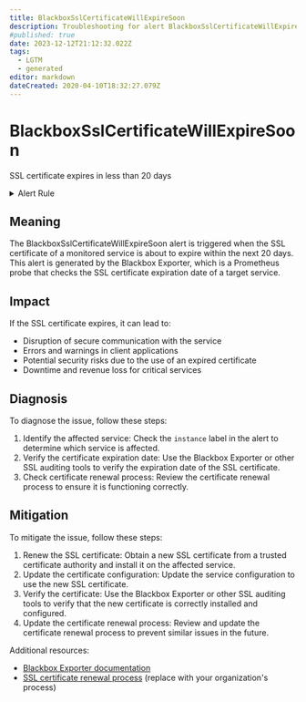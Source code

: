 ```yaml
---
title: BlackboxSslCertificateWillExpireSoon
description: Troubleshooting for alert BlackboxSslCertificateWillExpireSoon
#published: true
date: 2023-12-12T21:12:32.022Z
tags: 
  - LGTM
  - generated
editor: markdown
dateCreated: 2020-04-10T18:32:27.079Z
---
```


# BlackboxSslCertificateWillExpireSoon

SSL certificate expires in less than 20 days

<details>
  <summary>Alert Rule</summary>

{{% rule "blackbox/blackbox-exporter.yml" "BlackboxSslCertificateWillExpireSoon" %}}

{{% comment %}}

```yaml
alert: BlackboxSslCertificateWillExpireSoon
expr: 3 <= round((last_over_time(probe_ssl_earliest_cert_expiry[10m]) - time()) / 86400, 0.1) < 20
for: 0m
labels:
    severity: warning
annotations:
    summary: Blackbox SSL certificate will expire soon (instance {{ $labels.instance }})
    description: |-
        SSL certificate expires in less than 20 days
          VALUE = {{ $value }}
          LABELS = {{ $labels }}
    runbook: https://github.com/srerun/prometheus-alerts/blob/main/content/runbooks/blackbox-exporter/BlackboxSslCertificateWillExpireSoon.md

```

{{% /comment %}}

</details>


## Meaning

The BlackboxSslCertificateWillExpireSoon alert is triggered when the SSL certificate of a monitored service is about to expire within the next 20 days. This alert is generated by the Blackbox Exporter, which is a Prometheus probe that checks the SSL certificate expiration date of a target service.

## Impact

If the SSL certificate expires, it can lead to:

* Disruption of secure communication with the service
* Errors and warnings in client applications
* Potential security risks due to the use of an expired certificate
* Downtime and revenue loss for critical services

## Diagnosis

To diagnose the issue, follow these steps:

1. Identify the affected service: Check the `instance` label in the alert to determine which service is affected.
2. Verify the certificate expiration date: Use the Blackbox Exporter or other SSL auditing tools to verify the expiration date of the SSL certificate.
3. Check certificate renewal process: Review the certificate renewal process to ensure it is functioning correctly.

## Mitigation

To mitigate the issue, follow these steps:

1. Renew the SSL certificate: Obtain a new SSL certificate from a trusted certificate authority and install it on the affected service.
2. Update the certificate configuration: Update the service configuration to use the new SSL certificate.
3. Verify the certificate: Use the Blackbox Exporter or other SSL auditing tools to verify that the new certificate is correctly installed and configured.
4. Update the certificate renewal process: Review and update the certificate renewal process to prevent similar issues in the future.

Additional resources:

* [Blackbox Exporter documentation](https://github.com/prometheus/blackbox_exporter)
* [SSL certificate renewal process](https://example.com/ssl-certificate-renewal-process) (replace with your organization's process)